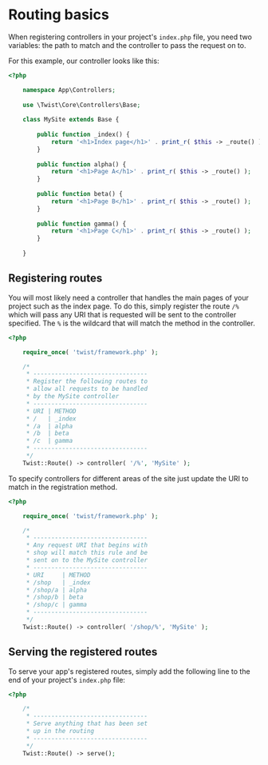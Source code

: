 # Routing basics

When registering controllers in your project's `index.php` file, you need two variables: the path to match and the controller to pass the request on to.

For this example, our controller looks like this:

```php
<?php

    namespace App\Controllers;
    
    use \Twist\Core\Controllers\Base;
    
    class MySite extends Base {
    
        public function _index() {
            return '<h1>Index page</h1>' . print_r( $this -> _route() );
        }
    
        public function alpha() {
            return '<h1>Page A</h1>' . print_r( $this -> _route() );
        }
    
        public function beta() {
            return '<h1>Page B</h1>' . print_r( $this -> _route() );
        }
    
        public function gamma() {
            return '<h1>Page C</h1>' . print_r( $this -> _route() );
        }
        
    }
```

## Registering routes

You will most likely need a controller that handles the main pages of your project such as the index page. To do this, simply register the route `/%` which will pass any URI that is requested will be sent to the controller specified. The `%` is the wildcard that will match the method in the controller.

```php
<?php

    require_once( 'twist/framework.php' );

    /*
     * --------------------------------
     * Register the following routes to
     * allow all requests to be handled
     * by the MySite controller
     * --------------------------------
     * URI | METHOD
     * /   | _index
     * /a  | alpha
     * /b  | beta
     * /c  | gamma
     * --------------------------------
     */
    Twist::Route() -> controller( '/%', 'MySite' );
```

To specify controllers for different areas of the site just update the URI to match in the registration method.

```php
<?php

    require_once( 'twist/framework.php' );

    /*
     * --------------------------------
     * Any request URI that begins with
     * shop will match this rule and be
     * sent on to the MySite controller
     * --------------------------------
     * URI     | METHOD
     * /shop   | _index
     * /shop/a | alpha
     * /shop/b | beta
     * /shop/c | gamma
     * --------------------------------
     */
    Twist::Route() -> controller( '/shop/%', 'MySite' );
```

## Serving the registered routes

To serve your app's registered routes, simply add the following line to the end of your project's `index.php` file:

```php
<?php

    /*
     * --------------------------------
     * Serve anything that has been set
     * up in the routing
     * --------------------------------
     */
    Twist::Route() -> serve();
```